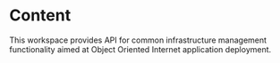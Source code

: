 # Content

This workspace provides API for common infrastructure management functionality aimed at Object Oriented Internet application deployment.

